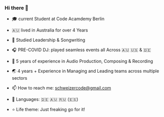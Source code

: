 ### Hi there 👋



- 🎓 current Student at Code Acamdemy Berlin 

- 🇦🇺 lived in Australia for over 4 Years

- 💬 Studied Leadership & Songwriting 

- 🎧 PRE-COVID DJ: played seamless events all Across 🇦🇺 🇺🇸 & 🇩🇪

- 🎹 5 years of experience in Audio Production, Composing & Recording

- 🌏 4 years + Experience in Managing and Leading teams across multiple sectors

- 📫 How to reach me: schweizercode@gmail.com

- 🧳 Languages: 🇩🇪 🇦🇺 🇷🇺 (🇪🇸)

- ⭐️ Life theme: Just freaking go for it!


